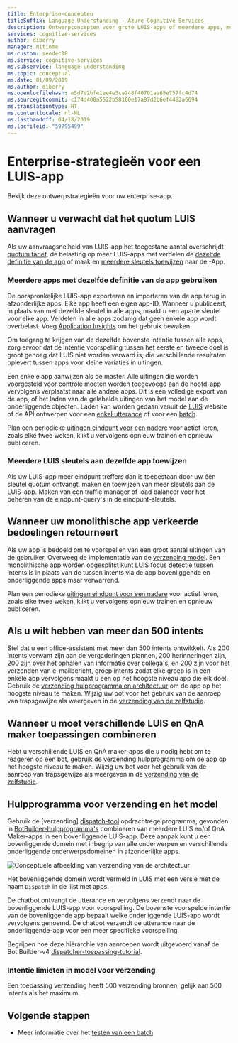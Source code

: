 ```yaml
---
title: Enterprise-concepten
titleSuffix: Language Understanding - Azure Cognitive Services
description: Ontwerpconcepten voor grote LUIS-apps of meerdere apps, met inbegrip van LUIS en QnA Maker samen begrijpen.
services: cognitive-services
author: diberry
manager: nitinme
ms.custom: seodec18
ms.service: cognitive-services
ms.subservice: language-understanding
ms.topic: conceptual
ms.date: 01/09/2019
ms.author: diberry
ms.openlocfilehash: e5d7e2bfe1ee4e3ca248f40701aa65e757fc4d74
ms.sourcegitcommit: c174d408a5522b58160e17a87d2b6ef4482a6694
ms.translationtype: HT
ms.contentlocale: nl-NL
ms.lasthandoff: 04/18/2019
ms.locfileid: "59795499"
---
```

# <a name="enterprise-strategies-for-a-luis-app"></a>Enterprise-strategieën voor een LUIS-app
Bekijk deze ontwerpstrategieën voor uw enterprise-app.

## <a name="when-you-expect-luis-requests-beyond-the-quota"></a>Wanneer u verwacht dat het quotum LUIS aanvragen
Als uw aanvraagsnelheid van LUIS-app het toegestane aantal overschrijdt [quotum tarief](https://azure.microsoft.com/pricing/details/cognitive-services/language-understanding-intelligent-services/), de belasting op meer LUIS-apps met verdelen de [dezelfde definitie van de app](#use-multiple-apps-with-same-app-definition) of maak en [meerdere sleutels toewijzen](#assign-multiple-luis-keys-to-same-app) naar de -App. 

### <a name="use-multiple-apps-with-same-app-definition"></a>Meerdere apps met dezelfde definitie van de app gebruiken
De oorspronkelijke LUIS-app exporteren en importeren van de app terug in afzonderlijke apps. Elke app heeft een eigen app-ID. Wanneer u publiceert, in plaats van met dezelfde sleutel in alle apps, maakt u een aparte sleutel voor elke app. Verdelen in alle apps zodanig dat geen enkele app wordt overbelast. Voeg [Application Insights](luis-tutorial-bot-csharp-appinsights.md) om het gebruik bewaken. 

Om toegang te krijgen van de dezelfde bovenste intentie tussen alle apps, zorg ervoor dat de intentie voorspelling tussen het eerste en tweede doel is groot genoeg dat LUIS niet worden verward is, die verschillende resultaten oplevert tussen apps voor kleine variaties in uitingen. 

Een enkele app aanwijzen als de master. Alle uitingen die worden voorgesteld voor controle moeten worden toegevoegd aan de hoofd-app vervolgens verplaatst naar alle andere apps. Dit is een volledige export van de app, of het laden van de gelabelde uitingen van het model aan de onderliggende objecten. Laden kan worden gedaan vanuit de [LUIS](luis-reference-regions.md) website of de API ontwerpen voor een [enkel utterance](https://westus.dev.cognitive.microsoft.com/docs/services/5890b47c39e2bb17b84a55ff/operations/5890b47c39e2bb052c5b9c08) of voor een [batch](https://westus.dev.cognitive.microsoft.com/docs/services/5890b47c39e2bb17b84a55ff/operations/5890b47c39e2bb052c5b9c09). 

Plan een periodieke [uitingen eindpunt voor een nadere](luis-how-to-review-endpoint-utterances.md) voor actief leren, zoals elke twee weken, klikt u vervolgens opnieuw trainen en opnieuw publiceren. 

### <a name="assign-multiple-luis-keys-to-same-app"></a>Meerdere LUIS sleutels aan dezelfde app toewijzen
Als uw LUIS-app meer eindpunt treffers dan is toegestaan door uw één sleutel quotum ontvangt, maken en toewijzen van meer sleutels aan de LUIS-app. Maken van een traffic manager of load balancer voor het beheren van de eindpunt-query's in de eindpunt-sleutels. 

## <a name="when-your-monolithic-app-returns-wrong-intent"></a>Wanneer uw monolithische app verkeerde bedoelingen retourneert
Als uw app is bedoeld om te voorspellen van een groot aantal uitingen van de gebruiker, Overweeg de implementatie van de [verzending model](#dispatch-tool-and-model). Een monolithische app worden opgesplitst kunt LUIS focus detectie tussen intents is in plaats van de tussen intents via de app bovenliggende en onderliggende apps maar verwarrend. 

Plan een periodieke [uitingen eindpunt voor een nadere](luis-how-to-review-endpoint-utterances.md) voor actief leren, zoals elke twee weken, klikt u vervolgens opnieuw trainen en opnieuw publiceren. 

## <a name="when-you-need-to-have-more-than-500-intents"></a>Als u wilt hebben van meer dan 500 intents
Stel dat u een office-assistent met meer dan 500 intents ontwikkelt. Als 200 intents verwant zijn aan de vergaderingen plannen, 200 herinneringen zijn, 200 zijn over het ophalen van informatie over collega's, en 200 zijn voor het verzenden van e-mailbericht, groep intents zodat elke groep is in een enkele app vervolgens maakt u een op het hoogste niveau app die elk doel. Gebruik de [verzending hulpprogramma en architectuur](#dispatch-tool-and-model) om de app op het hoogste niveau te maken. Wijzig uw bot voor het gebruik van de aanroep van trapsgewijze als weergeven in de [verzending van de zelfstudie][dispatcher-application-tutorial]. 

## <a name="when-you-need-to-combine-several-luis-and-qna-maker-apps"></a>Wanneer u moet verschillende LUIS en QnA maker toepassingen combineren
Hebt u verschillende LUIS en QnA maker-apps die u nodig hebt om te reageren op een bot, gebruik de [verzending hulpprogramma](#dispatch-tool-and-model) om de app op het hoogste niveau te maken. Wijzig uw bot voor het gebruik van de aanroep van trapsgewijze als weergeven in de [verzending van de zelfstudie][dispatcher-application-tutorial]. 

## <a name="dispatch-tool-and-model"></a>Hulpprogramma voor verzending en het model
Gebruik de [verzending] [ dispatch-tool] opdrachtregelprogramma, gevonden in [BotBuilder-hulpprogramma's](https://github.com/Microsoft/botbuilder-tools) combineren van meerdere LUIS en/of QnA Maker-apps in een bovenliggende LUIS-app. Deze aanpak kunt u een bovenliggende domein met inbegrip van alle onderwerpen en verschillende onderliggende onderwerpsdomeinen in afzonderlijke apps. 

![Conceptuele afbeelding van verzending van de architectuur](./media/luis-concept-enterprise/dispatch-architecture.png)

Het bovenliggende domein wordt vermeld in LUIS met een versie met de naam `Dispatch` in de lijst met apps. 

De chatbot ontvangt de utterance en vervolgens verzendt naar de bovenliggende LUIS-app voor voorspelling. De bovenste voorspelde intentie van de bovenliggende app bepaalt welke onderliggende LUIS-app wordt vervolgens genoemd. De chatbot verzendt de utterance naar de onderliggende-app voor een meer specifieke voorspelling.

Begrijpen hoe deze hiërarchie van aanroepen wordt uitgevoerd vanaf de Bot Builder-v4 [dispatcher-toepassing-tutorial][dispatcher-application-tutorial].  

### <a name="intent-limits-in-dispatch-model"></a>Intentie limieten in model voor verzending
Een toepassing verzending heeft 500 verzending bronnen, gelijk aan 500 intents als het maximum. 

## <a name="next-steps"></a>Volgende stappen

* Meer informatie over het [testen van een batch](luis-how-to-batch-test.md)

[dispatcher-application-tutorial]: https://aka.ms/bot-dispatch
[dispatch-tool]: https://aka.ms/dispatch-tool
